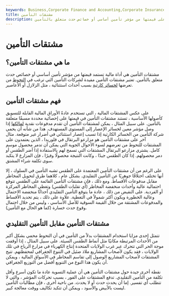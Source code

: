 ```yaml
---
keywords: Business,Corporate Finance and Accounting,Corporate Insurance
title: مشتقات التأمين
description: مشتقات التأمين هي أداة مالية تحصل على قيمتها من مؤشر تأمين أساسي أو خصائص حدث متعلق بالتأمين.
---
```


# مشتقات التأمين
## ما هي مشتقات التأمين؟

مشتقات التأمين هي أداة مالية تستمد قيمتها من مؤشر تأمين أساسي أو خصائص حدث متعلق بالتأمين. تعتبر مشتقات التأمين مفيدة لشركات التأمين التي ترغب في [التحوط](/hedge) من تعرضها [لخسائر كارثية](/catastrophe-insurance) بسبب أحداث استثنائية ، مثل الزلازل أو الأعاصير.

## فهم مشتقات التأمين

على عكس المشتقات المالية ، التي تستخدم عادةً الأوراق المالية القابلة للتسويق كأصولها الأساسية ، تستند مشتقات التأمين في قيمتها على إحصائية محددة مسبقًا متعلقة بالتأمين. على سبيل المثال ، يمكن لمشتقات التأمين أن تقدم مدفوعات نقدية [لمالكها](/payout) إذا وصل مؤشر معين لخسائر الإعصار إلى المستوى المستهدف. هذا من شأنه أن يحمي شركة التأمين من الخسائر الكارثية إذا تسبب إعصار استثنائي في أضرار غير متوقعة. مثال آخر على مشتقات التأمين هو مزارعو البرتقال في فلوريدا ، الذين يعتمدون على المشتقات للتحوط من تعرضهم لسوء الأحوال الجوية التي يمكن أن تدمر محصول موسم كامل. يشتري مزارعو البرتقال المشتقات التي تسمح لهم بالاستفادة إذا أضر الطقس أو دمر محصولهم. إذا كان الطقس جيدًا ، وكانت النتيجة محصولًا وفيرًا ، فإن المزارع لا يتكبد سوى تكلفة شراء المشتق.

على الرغم من أن مشتقات التأمين المعتمدة على الطقس تشبه التأمين في السلوك ، إلا أنها تختلف اختلافًا جوهريًا عن التأمين التقليدي. بشكل عام ، كلاهما طرق لتحويل المخاطر مقابل مدفوعات الأقساط. ومع ذلك ، فإن مشتقات التأمين القائمة على الطقس تتوقع احتمالية عالية وأحداث منخفضة المخاطر (أي تقلبات الطقس) وتغطي المخاطر المركزة أو الفردية. على النقيض من ذلك ، عادة ما يتوقع التأمين التقليدي أحداثًا منخفضة الاحتمال وعالية الخطورة ويكون أكثر شمولاً في التغطية. علاوة على ذلك ، يتم تحديد الأقساط والمدفوعات المشتقة من خلال القيمة السوقية للأصل الأساسي ، وليس من خلال احتمال وقوع حدث خسارة (كما هو الحال مع التأمين).

## مشتقات التأمين مقابل التأمين التقليدي

تتمثل إحدى مزايا استخدام المشتقات بدلاً من التأمين في أن التحوط محمي بشكل أكبر من الأحداث المرتبطة مكانيًا مثل أنماط الطقس السيئة. على سبيل المثال ، إذا أوقفت موجة الحر التي تتحرك عبر غرب الولايات المتحدة إنتاج الكهرباء في مزارع الرياح في تلك الولايات ، فقد يكون لأصحاب المشاريع ملاذ ضئيل في التنوع الجغرافي لمحفظتهم. تتيح المشتقات لأصحاب المشاريع الوصول إلى تقاسم المخاطر في الأسواق المالية ، ويمكن أن يكون هذا النوع من التنويع أفضل من التوزيع الجغرافي.

نقطة أخرى جيدة حول مشتقات التأمين هي أن عملية التسوية عادة ما تكون أسرع وأقل تكلفة من التأمين التقليدي. تدفع المشتقات على الفور ، بسبب تحركات المؤشر ، والتي لا تتطلب أي تفسير. إما أن يحدث حدث أو لا يحدث. من ناحية أخرى ، فإن مطالبات التأمين ليست بالأبيض والأسود ، ويمكن أن تتكبد تكاليف ووقت معالجة كبير.

